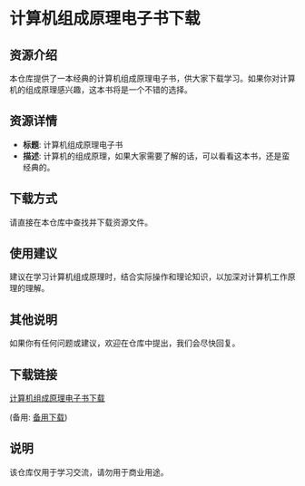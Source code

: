 # 计算机组成原理电子书下载

## 资源介绍

本仓库提供了一本经典的计算机组成原理电子书，供大家下载学习。如果你对计算机的组成原理感兴趣，这本书将是一个不错的选择。

## 资源详情

- **标题**: 计算机组成原理电子书
- **描述**: 计算机的组成原理，如果大家需要了解的话，可以看看这本书，还是蛮经典的。

## 下载方式

请直接在本仓库中查找并下载资源文件。

## 使用建议

建议在学习计算机组成原理时，结合实际操作和理论知识，以加深对计算机工作原理的理解。

## 其他说明

如果你有任何问题或建议，欢迎在仓库中提出，我们会尽快回复。

## 下载链接
[计算机组成原理电子书下载](https://pan.quark.cn/s/72b225d3ecdc) 

(备用: [备用下载](https://pan.baidu.com/s/1MI9yRCARHfe_SGeBFLIBLg?pwd=1234))

## 说明

该仓库仅用于学习交流，请勿用于商业用途。
